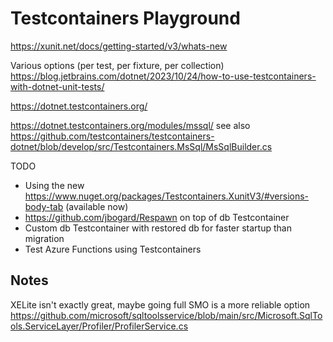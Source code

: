 # Testcontainers Playground

https://xunit.net/docs/getting-started/v3/whats-new

Various options (per test, per fixture, per collection)
https://blog.jetbrains.com/dotnet/2023/10/24/how-to-use-testcontainers-with-dotnet-unit-tests/

https://dotnet.testcontainers.org/

https://dotnet.testcontainers.org/modules/mssql/ 
  see also https://github.com/testcontainers/testcontainers-dotnet/blob/develop/src/Testcontainers.MsSql/MsSqlBuilder.cs


TODO

* Using the new https://www.nuget.org/packages/Testcontainers.XunitV3/#versions-body-tab (available now)
* https://github.com/jbogard/Respawn on top of db Testcontainer
* Custom db Testcontainer with restored db for faster startup than migration
* Test Azure Functions using Testcontainers


## Notes

XELite isn't exactly great, maybe going full SMO is a more reliable option
https://github.com/microsoft/sqltoolsservice/blob/main/src/Microsoft.SqlTools.ServiceLayer/Profiler/ProfilerService.cs

